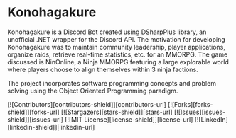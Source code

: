 # Konohagakure
Konohagakure is a Discord Bot created using DSharpPlus library, an unofficial .NET wrapper for the Discord API. The motivation for developing Konohagakure was to maintain community leadership, player applications, organize raids, retrieve real-time statistics, etc. for an MMORPG. The game discussed is NinOnline, a Ninja MMORPG featuring a large explorable world where players choose to align themselves within 3 ninja factions.

The project incorporates software programming concepts and problem solving using the Object Oriented Programming paradigm.

[![Contributors][contributors-shield]][contributors-url]
[![Forks][forks-shield]][forks-url]
[![Stargazers][stars-shield]][stars-url]
[![Issues][issues-shield]][issues-url]
[![MIT License][license-shield]][license-url]
[![LinkedIn][linkedin-shield]][linkedin-url]
